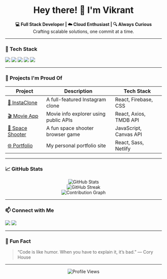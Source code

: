 <h1 align="center">Hey there! 👋 I'm Vikrant</h1>

<p align="center">
  <b>💻 Full Stack Developer | ☁️ Cloud Enthusiast | 🔍 Always Curious</b><br>
  Crafting scalable solutions, one commit at a time.
</p>

---

### 🔧 Tech Stack
<p>
  <img src="https://img.shields.io/badge/JavaScript-ES6+-F7DF1E?style=for-the-badge&logo=javascript&logoColor=black"/>
  <img src="https://img.shields.io/badge/React-20232A?style=for-the-badge&logo=react&logoColor=61DAFB"/>
  <img src="https://img.shields.io/badge/Node.js-339933?style=for-the-badge&logo=node-dot-js&logoColor=white"/>
<!--   <img src="https://img.shields.io/badge/Express-000?style=for-the-badge&logo=express&logoColor=white"/> -->
  <img src="https://img.shields.io/badge/MongoDB-4EA94B?style=for-the-badge&logo=mongodb&logoColor=white"/>
  <img src="https://img.shields.io/badge/Azure-0089D6?style=for-the-badge&logo=microsoft-azure&logoColor=white"/>
</p>

---

### 🚀 Projects I'm Proud Of

| Project | Description | Tech Stack |
|--------|-------------|------------|
| [📸 InstaClone](https://github.com/vikrant-k09/InstaClone) | A full-featured Instagram clone | React, Firebase, CSS |
| [🎬 Movie App](https://github.com/vikrant-k09/movie-app) | Movie info explorer using public APIs | React, Axios, TMDB API |
| [🌌 Space Shooter](https://github.com/vikrant-k09/space-shooter) | A fun space shooter browser game | JavaScript, Canvas API |
| [🌐 Portfolio](https://github.com/vikrant-k09/Portfolio) | My personal portfolio site | React, Sass, Netlify |

---

### 📈 GitHub Stats

<p align="center">
  <img src="https://github-readme-stats.vercel.app/api?username=vikrant-k09&show_icons=true&theme=radical" alt="GitHub Stats"/>
  <br/>
  <img src="https://streak-stats.demolab.com?user=vikrant-k09&theme=radical" alt="GitHub Streak"/>
  <br/>
  <img src="https://github-readme-activity-graph.cyclic.app/graph?username=vikrant-k09&theme=dracula" alt="Contribution Graph"/>
</p>

---

### 📫 Connect with Me

<p>
  <a href="https://linkedin.com/in/vikrant-k-36585622b/"><img src="https://img.shields.io/badge/-LinkedIn-0077B5?style=flat&logo=linkedin&logoColor=white"/></a>
  <a href="mailto:vik.t.905@gmail.com"><img src="https://img.shields.io/badge/-Email-D14836?style=flat&logo=gmail&logoColor=white"/></a>
<!--   <a href="https://yourportfolio.com"><img src="https://img.shields.io/badge/-Portfolio-000?style=flat&logo=web&logoColor=white"/></a> -->
</p>

---

### 🧠 Fun Fact
> “Code is like humor. When you have to explain it, it’s bad.” — Cory House

---

<!-- Optional visitor badge -->
<p align="center">
  <img src="https://komarev.com/ghpvc/?username=vikrant-k09&label=Profile+Views&color=brightgreen" alt="Profile Views"/>
</p>
